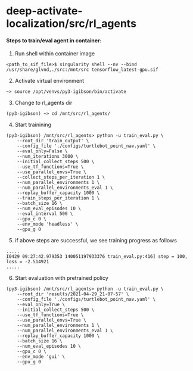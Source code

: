 # deep-activate-localization/src/rl_agents

#### Steps to train/eval agent in container:
1. Run shell within container image
```
<path_to_sif_file>$ singularity shell --nv --bind /usr/share/glvnd,./src:/mnt/src tensorflow_latest-gpu.sif
```
2. Activate virtual environment
```
~> source /opt/venvs/py3-igibson/bin/activate
```
3. Change to rl_agents dir
```
(py3-igibson) ~> cd /mnt/src/rl_agents/
```
4. Start trainining
```
(py3-igibson) /mnt/src/rl_agents> python -u train_eval.py \
    --root_dir 'train_output' \
    --config_file './configs/turtlebot_point_nav.yaml' \
    --eval_only=False \
    --num_iterations 3000 \
    --initial_collect_steps 500 \
    --use_tf_functions=True \
    --use_parallel_envs=True \
    --collect_steps_per_iteration 1 \
    --num_parallel_environments 1 \
    --num_parallel_environments_eval 1 \
    --replay_buffer_capacity 1000 \
    --train_steps_per_iteration 1 \
    --batch_size 16 \
    --num_eval_episodes 10 \
    --eval_interval 500 \
    --gpu_c 0 \
    --env_mode 'headless' \
    --gpu_g 0
```
5. if above steps are successful, we see training progress as follows
```
.....
I0429 09:27:42.979353 140051197933376 train_eval.py:416] step = 100, loss = -2.514921
.....
```
6. Start evaluation with pretrained policy
```
(py3-igibson) /mnt/src/rl_agents> python -u train_eval.py \
    --root_dir 'results/2021-04-29_21-07-57' \
    --config_file './configs/turtlebot_point_nav.yaml' \
    --eval_only=True \
    --initial_collect_steps 500 \
    --use_tf_functions=True \
    --use_parallel_envs=True \
    --num_parallel_environments 1 \
    --num_parallel_environments_eval 1 \
    --replay_buffer_capacity 1000 \
    --batch_size 16 \
    --num_eval_episodes 10 \
    --gpu_c 0 \
    --env_mode 'gui' \
    --gpu_g 0
```

